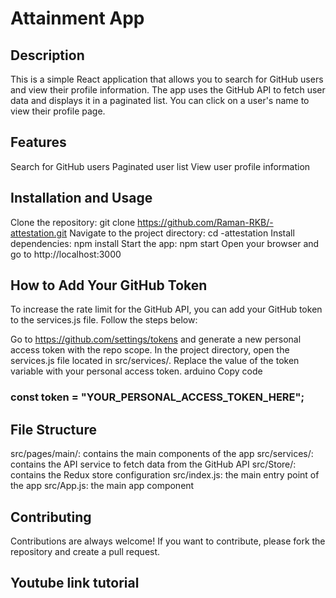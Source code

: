 # Attainment App
## Description
This is a simple React application that allows you to search for GitHub users and view their profile information. The app uses the GitHub API to fetch user data and displays it in a paginated list. You can click on a user's name to view their profile page.

## Features
Search for GitHub users
Paginated user list
View user profile information
## Installation and Usage
Clone the repository: git clone https://github.com/Raman-RKB/-attestation.git
Navigate to the project directory: cd -attestation
Install dependencies: npm install
Start the app: npm start
Open your browser and go to http://localhost:3000
## How to Add Your GitHub Token
To increase the rate limit for the GitHub API, you can add your GitHub token to the services.js file. Follow the steps below:

Go to https://github.com/settings/tokens and generate a new personal access token with the repo scope.
In the project directory, open the services.js file located in src/services/.
Replace the value of the token variable with your personal access token.
arduino
Copy code
### const token = "YOUR_PERSONAL_ACCESS_TOKEN_HERE";
## File Structure
src/pages/main/: contains the main components of the app
src/services/: contains the API service to fetch data from the GitHub API
src/Store/: contains the Redux store configuration
src/index.js: the main entry point of the app
src/App.js: the main app component
## Contributing
Contributions are always welcome! If you want to contribute, please fork the repository and create a pull request.
## Youtube link tutorial 